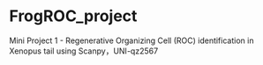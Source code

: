 # FrogROC_project
Mini Project 1 - Regenerative Organizing Cell (ROC) identification in Xenopus tail using Scanpy，UNI-qz2567
